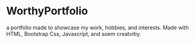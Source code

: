 # WorthyPortfolio
a portfolio made to showcase my work, hobbies, and interests. Made with HTML, Bootstrap Css, Javascript, and soem creatvitiy. 
